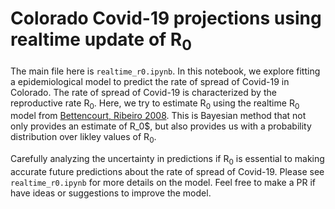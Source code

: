 # Colorado Covid-19 projections using realtime update of R<sub>0</sub>

The main file here is `realtime_r0.ipynb`. In this notebook, we explore fitting a epidemiological model to predict the rate of spread of Covid-19 in Colorado. The rate of spread of Covid-19 is characterized by the reproductive rate  R<sub>0</sub>. Here, we try to estimate  R<sub>0</sub> using the realtime  R<sub>0</sub> model from  [Bettencourt, Ribeiro 2008](https://journals.plos.org/plosone/article?id=10.1371/journal.pone.0002185). This is Bayesian method that not only provides an estimate of 
R_0$, but also provides us with a probability distribution over likley values of  R<sub>0</sub>. 

Carefully analyzing the uncertainty in predictions if R<sub>0</sub> is essential to making accurate future predictions about the rate of spread of Covid-19. Please see  `realtime_r0.ipynb` for more details on the model. Feel free to make a PR if have ideas or suggestions to improve the model.

